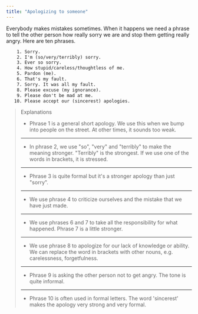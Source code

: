 ```yaml
---
title: "Apologizing to someone"
---
```


Everybody makes mistakes sometimes. When it happens we need a phrase to tell the other person how really sorry we are and stop them getting really angry. Here are ten phrases.

```txt
    1. Sorry.
    2. I'm (so/very/terribly) sorry.
    3. Ever so sorry.
    4. How stupid/careless/thoughtless of me.
    5. Pardon (me).
    6. That's my fault.
    7. Sorry. It was all my fault.
    8. Please excuse (my ignorance).
    9. Please don't be mad at me.
   10. Please accept our (sincerest) apologies.
```

> Explanations
>
> - Phrase 1 is a general short apology. We use this when we bump into people on the street. At other times, it sounds too weak.
>
> ---
>
> - In phrase 2, we use "so", "very" and "terribly" to make the meaning stronger. "Terribly" is the strongest. If we use one of the words in brackets, it is stressed.
>
> ---
>
> - Phrase 3 is quite formal but it's a stronger apology than just "sorry".
>
> ---
>
> - We use phrase 4 to criticize ourselves and the mistake that we have just made.
>
> ---
>
> - We use phrases 6 and 7 to take all the responsibility for what happened. Phrase 7 is a little stronger.
>
> ---
>
> - We use phrase 8 to apologize for our lack of knowledge or ability. We can replace the word in brackets with other nouns, e.g. carelessness, forgetfulness.
>
> ---
>
> - Phrase 9 is asking the other person not to get angry. The tone is quite informal.
>
> ---
>
> - Phrase 10 is often used in formal letters. The word 'sincerest' makes the apology very strong and very formal.
